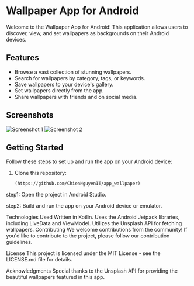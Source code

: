 
# Wallpaper App for Android

Welcome to the Wallpaper App for Android! This application allows users to discover, view, and set wallpapers as backgrounds on their Android devices.

## Features

- Browse a vast collection of stunning wallpapers.
- Search for wallpapers by category, tags, or keywords.
- Save wallpapers to your device's gallery.
- Set wallpapers directly from the app.
- Share wallpapers with friends and on social media.

## Screenshots

![Screenshot 1](screenshots/screenshot1.png)
![Screenshot 2](screenshots/screenshot2.png)

## Getting Started

Follow these steps to set up and run the app on your Android device:

1. Clone this repository:

   ```shell
   (https://github.com/ChienNguyenIT/app_wallpaper)

step1: Open the project in Android Studio.

step2: Build and run the app on your Android device or emulator.

Technologies Used
Written in Kotlin.
Uses the Android Jetpack libraries, including LiveData and ViewModel.
Utilizes the Unsplash API for fetching wallpapers.
Contributing
We welcome contributions from the community! If you'd like to contribute to the project, please follow our contribution guidelines.

License
This project is licensed under the MIT License - see the LICENSE.md file for details.

Acknowledgments
Special thanks to the Unsplash API for providing the beautiful wallpapers featured in this app.
